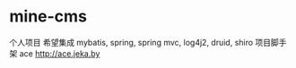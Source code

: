 # mine-cms
个人项目
希望集成
mybatis, spring, spring mvc, log4j2, druid, shiro 
项目脚手架
ace http://ace.jeka.by
